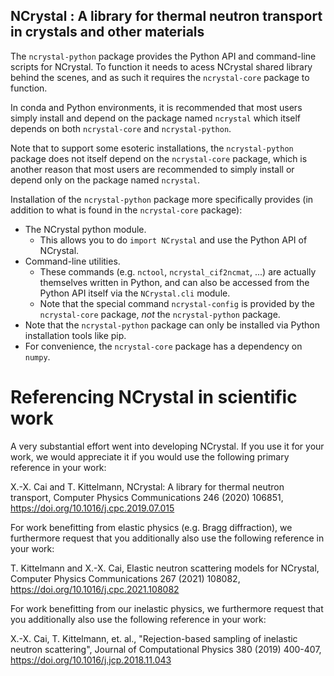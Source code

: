 NCrystal : A library for thermal neutron transport in crystals and other materials
----------------------------------------------------------------------------------

The `ncrystal-python` package provides the Python API and command-line scripts
for NCrystal. To function it needs to acess NCrystal shared library behind the
scenes, and as such it requires the `ncrystal-core` package to function.

In conda and Python environments, it is recommended that most users simply
install and depend on the package named `ncrystal` which itself depends on both
`ncrystal-core` and `ncrystal-python`.

Note that to support some esoteric installations, the `ncrystal-python` package
does not itself depend on the `ncrystal-core` package, which is another reason
that most users are recommended to simply install or depend only on the package
named `ncrystal`.

Installation of the `ncrystal-python` package more specifically provides (in
addition to what is found in the `ncrystal-core` package):

- The NCrystal python module.
  - This allows you to do `import NCrystal` and use the Python API of NCrystal.
- Command-line utilities.
  - These commands (e.g. `nctool`, `ncrystal_cif2ncmat`, ...) are actually
    themselves written in Python, and can also be accessed from the Python API
    itself via the `NCrystal.cli` module.
  - Note that the special command `ncrystal-config` is provided by the
    `ncrystal-core` package, _not_ the `ncrystal-python` package.
- Note that the `ncrystal-python` package can only be installed via Python
  installation tools like pip.
- For convenience, the `ncrystal-core` package has a dependency on `numpy`.

# Referencing NCrystal in scientific work

A very substantial effort went into developing NCrystal. If you use it for your
work, we would appreciate it if you would use the following primary reference in
your work:

  X.-X. Cai and T. Kittelmann, NCrystal: A library for thermal neutron
  transport, Computer Physics Communications 246 (2020) 106851,
  https://doi.org/10.1016/j.cpc.2019.07.015

For work benefitting from elastic physics (e.g. Bragg diffraction), we
furthermore request that you additionally also use the following reference in
your work:

  T. Kittelmann and X.-X. Cai, Elastic neutron scattering models
  for NCrystal, Computer Physics Communications 267 (2021) 108082,
  https://doi.org/10.1016/j.cpc.2021.108082

For work benefitting from our inelastic physics, we furthermore request that you
additionally also use the following reference in your work:

  X.-X. Cai, T. Kittelmann, et. al., "Rejection-based sampling of inelastic
  neutron scattering", Journal of Computational Physics 380 (2019) 400-407,
  https://doi.org/10.1016/j.jcp.2018.11.043

